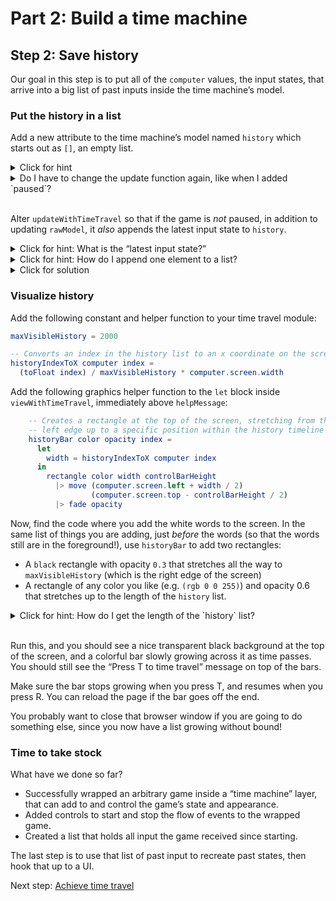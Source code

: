 # Part 2: Build a time machine

## Step 2: Save history

Our goal in this step is to put all of the `computer` values, the input states, that arrive into a big list of past inputs inside the time machine’s model.

### Put the history in a list

Add a new attribute to the time machine’s model named `history` which starts out as `[]`, an empty list.

<details>
  <summary>Click for hint</summary>
    
  Do this inside `initialStateWithTimeTravel`.
</details>
<details>
  <summary>Do I have to change the update function again, like when I added `paused`?</summary>
    
  No. When you added `paused`, you were switch over from only have the raw game’s model to having a new time machine model. Now, since you are already using the time machine model everywhere in `TimeTravel.elm`, you can add new attributes to it freely without breaking things.
</details>
<br>

Alter `updateWithTimeTravel` so that if the game is _not_ paused, in addition to updating `rawModel`, it _also_ appends the latest input state to `history`.
<details>
  <summary>Click for hint: What is the “latest input state?”</summary>
    
  It is `computer`. That one value contains all the inputs from the outside world that the game is allowed to use.
</details>
<details>
  <summary>Click for hint: How do I append one element to a list?</summary>
    
  Use `list ++ [newElement]`.
</details>
<details>
  <summary>Click for solution</summary>
    
  ```elm
  updateWithTimeTravel rawGame computer model =
    if ...
      ...
    else
      { model
        | rawModel = rawGame.updateState computer model.rawModel
        , history = model.history ++ [computer]
      }
  ```
</details>

### Visualize history

Add the following constant and helper function to your time travel module:

```elm
maxVisibleHistory = 2000

-- Converts an index in the history list to an x coordinate on the screen
historyIndexToX computer index =
  (toFloat index) / maxVisibleHistory * computer.screen.width
```

Add the following graphics helper function to the `let` block inside `viewWithTimeTravel`, immediately above `helpMessage`:

```elm
    -- Creates a rectangle at the top of the screen, stretching from the
    -- left edge up to a specific position within the history timeline
    historyBar color opacity index =
      let
        width = historyIndexToX computer index
      in
        rectangle color width controlBarHeight  
          |> move (computer.screen.left + width / 2)
                  (computer.screen.top - controlBarHeight / 2)
          |> fade opacity
```

Now, find the code where you add the white words to the screen. In the same list of things you are adding, just _before_ the words (so that the words still are in the foreground!), use `historyBar` to add two rectangles:

- A `black` rectangle with opacity `0.3` that stretches all the way to `maxVisibleHistory` (which is the right edge of the screen)
- A rectangle of any color you like (e.g. `(rgb 0 0 255)`) and opacity 0.6 that stretches up to the length of the `history` list.

<details>
  <summary>Click for hint: How do I get the length of the `history` list?</summary>
    
  The function for getting the length is `List.length`, and the `history` list is an attribute of the `model` record.

  Remember that you may need parentheses to nest function calls.
</details>
<br>

Run this, and you should see a nice transparent black background at the top of the screen, and a colorful bar slowly growing across it as time passes. You should still see the “Press T to time travel” message on top of the bars.

Make sure the bar stops growing when you press T, and resumes when you press R. You can reload the page if the bar goes off the end.

You probably want to close that browser window if you are going to do something else, since you now have a list growing without bound!

### Time to take stock

What have we done so far?

- Successfully wrapped an arbitrary game inside a “time machine” layer, that can add to and control the game’s state and appearance.
- Added controls to start and stop the flow of events to the wrapped game.
- Created a list that holds all input the game received since starting.

The last step is to use that list of past input to recreate past states, then hook that up to a UI.

Next step: [Achieve time travel](2-time-machine-step-3.md)
